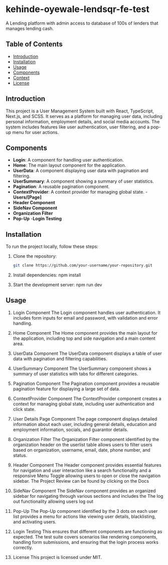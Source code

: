 # kehinde-oyewale-lendsqr-fe-test

A Lending platform with admin access to database of 100s of lenders that manages lending cash.

## Table of Contents

- [Introduction](#introduction)
- [Installation](#installation)
- [Usage](#usage)
- [Components](#components)
- [Context](#context)
- [License](#license)

## Introduction

This project is a User Management System built with React, TypeScript, Next.js, and SCSS. It serves as a platform for managing user data, including personal information, employment details, and social media accounts. The system includes features like user authentication, user filtering, and a pop-up menu for user actions.

## Components

- **Login**: A component for handling user authentication.
- **Home**: The main layout component for the application.
- **UserData**: A component displaying user data with pagination and filtering.
- **UserSummary**: A component showing a summary of user statistics.
- **Pagination**: A reusable pagination component.
- **ContextProvider**: A context provider for managing global state.
-**Users/[Page]**
- **Header Component**
- **SideNav Component**
- **Organization Filter**
- **Pop-Up**
-**Login Testing**

## Installation

To run the project locally, follow these steps:

1. Clone the repository:
   ```bash
   git clone https://github.com/your-username/your-repository.git

2.   Install dependencies:
        npm install

3. Start the development server:
    npm run dev

## Usage

1. Login Component
The Login component handles user authentication. It includes form inputs for email and password, with validation and error handling.

2. Home Component
The Home component provides the main layout for the application, including top and side navigation and a main content area.

3. UserData Component
The UserData component displays a table of user data with pagination and filtering capabilities.

4. UserSummary Component
The UserSummary component shows a summary of user statistics with tabs for different categories.

5. Pagination Component
The Pagination component provides a reusable pagination feature for displaying a large set of data.

6. ContextProvider Component
The ContextProvider component creates a context for managing global state, including user authentication and click state.

7. User Details Page Component
The page component displays detailed information about each user, including general details, education and employment information, socials, and guarantor details.

8. Organization Filter
The Organization Filter component identified by the organization header on the userlist table allows users to filter users based on organization, username, email, date, phone number, and status.

9. Header Component
The Header component provides essential features for navigation and user interaction like a search functionality and a responsive Menu Toggle allowing users to open or close the navigation sidebar. The Project Review can be found by clicking on the Docs

10. SideNav Component
The SideNav component provides an organized sidebar for navigating through various sections and includes the The log out functionality allowing users log out

11. Pop-Up
The Pop-Up component identified by the 3 dots on each user list provides a menu for actions like viewing user details, blacklisting, and activating users.

12. Login Testing
This ensures that different components are functioning as expected. The test suite covers scenarios like rendering components, handling form submissions, and ensuring that the login process works correctly.

13. License
This project is licensed under MIT.